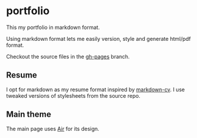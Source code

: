 # portfolio

This my portfolio in markdown format.

Using markdown format lets me easily version, style and generate html/pdf format.

Checkout the source files in the [gh-pages](https://github.com/tahabasri/portfolio-markdown/tree/gh-pages) branch.

## Resume
I opt for markdown as my resume format inspired by [markdown-cv](https://github.com/elipapa/markdown-cv). I use tweaked versions of stylesheets from the source repo.

## Main theme
The main page uses [Air](https://github.com/markdowncss/air) for its design.
